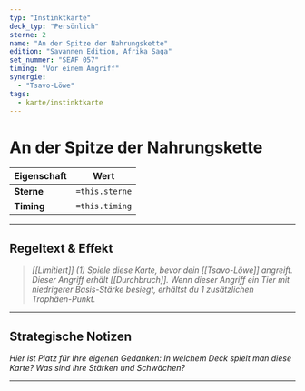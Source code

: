 ```yaml
---
typ: "Instinktkarte"
deck_typ: "Persönlich"
sterne: 2
name: "An der Spitze der Nahrungskette"
edition: "Savannen Edition, Afrika Saga"
set_nummer: "SEAF 057"
timing: "Vor einem Angriff"
synergie:
  - "Tsavo-Löwe"
tags:
  - karte/instinktkarte
---
```


# An der Spitze der Nahrungskette

| Eigenschaft | Wert |
|---|---|
| **Sterne** | `=this.sterne` |
| **Timing** | `=this.timing` |

---
## Regeltext & Effekt

> *[[Limitiert]] (1) Spiele diese Karte, bevor dein [[Tsavo-Löwe]] angreift. Dieser Angriff erhält [[Durchbruch]]. Wenn dieser Angriff ein Tier mit niedrigerer Basis-Stärke besiegt, erhältst du 1 zusätzlichen Trophäen-Punkt.*

---
## Strategische Notizen

*Hier ist Platz für Ihre eigenen Gedanken: In welchem Deck spielt man diese Karte? Was sind ihre Stärken und Schwächen?*

---
